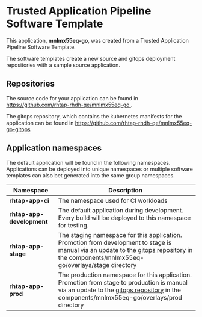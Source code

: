 # Trusted Application Pipeline Software Template

This application, **mnlmx55eq-go**, was created from a Trusted Application Pipeline Software Template.

The software templates create a new source and gitops deployment repositories with a sample source application. 

## Repositories

The source code for your application can be found in [https://github.com/rhtap-rhdh-qe/mnlmx55eq-go ](https://github.com/rhtap-rhdh-qe/mnlmx55eq-go ).
 
The gitops repository, which contains the kubernetes manifests for the application can be found in 
[https://github.com/rhtap-rhdh-qe/mnlmx55eq-go-gitops ](https://github.com/rhtap-rhdh-qe/mnlmx55eq-go-gitops ) 

## Application namespaces 

The default application will be found in the following namespaces. Applications can be deployed into unique namespaces or multiple software templates can also bet generated into the same group namespaces.  

|  Namespace   |  Description   |  
| -------- | -------- |
| **rhtap-app-ci** | The namespace used for CI workloads |
| **rhtap-app-development** | The default application during development. Every build will be deployed to this namespace for testing. |
| **rhtap-app-stage** | The staging namespace for this application. Promotion from development to stage is manual via an update to the [gitops repository](https://github.com/rhtap-rhdh-qe/mnlmx55eq-go-gitops ) in the components/mnlmx55eq-go/overlays/stage directory |
| **rhtap-app-prod** | The production namespace for this application. Promotion from stage to production is manual via an update to the [gitops repository](https://github.com/rhtap-rhdh-qe/mnlmx55eq-go-gitops ) in the components/mnlmx55eq-go/overlays/prod directory |
